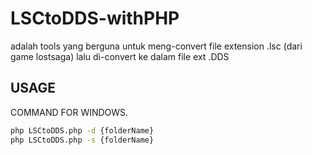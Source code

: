 # LSCtoDDS-withPHP

adalah tools yang berguna untuk meng-convert file extension .lsc (dari game lostsaga) lalu di-convert ke dalam file ext .DDS

## USAGE

COMMAND FOR WINDOWS.

```bash
php LSCtoDDS.php -d {folderName}
php LSCtoDDS.php -s {folderName}

 ```
